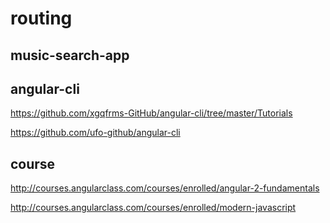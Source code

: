 # routing


## music-search-app



## angular-cli  


https://github.com/xgqfrms-GitHub/angular-cli/tree/master/Tutorials


https://github.com/ufo-github/angular-cli  



## course  
http://courses.angularclass.com/courses/enrolled/angular-2-fundamentals  

http://courses.angularclass.com/courses/enrolled/modern-javascript  


